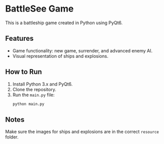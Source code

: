 # BattleSee Game
This is a battleship game created in Python using PyQt6.

## Features
- Game functionality: new game, surrender, and advanced enemy AI.
- Visual representation of ships and explosions.

## How to Run
1. Install Python 3.x and PyQt6.
2. Clone the repository.
3. Run the `main.py` file:
   ```bash
   python main.py
   ```

## Notes
Make sure the images for ships and explosions are in the correct `resource` folder.